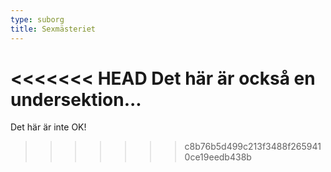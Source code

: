 ```yaml
---
type: suborg
title: Sexmästeriet
---
```

<<<<<<< HEAD
Det här är också en undersektion...
=======
Det här är inte OK!
>>>>>>> c8b76b5d499c213f3488f2659410ce19eedb438b
